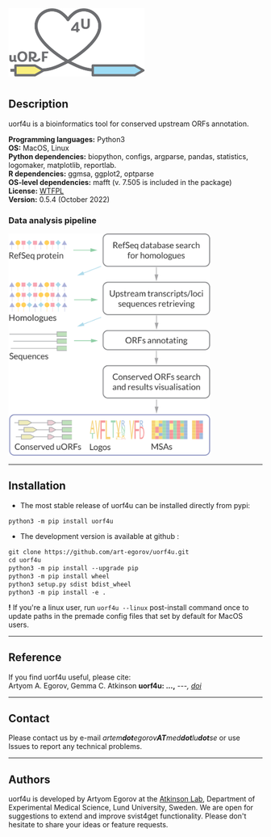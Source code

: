
<img  src="img/uorf4u_logo.png" width="270"/>

#
## Description

uorf4u is a bioinformatics tool for conserved upstream ORFs annotation.    

**Programming languages:** Python3   
**OS:** MacOS, Linux  
**Python dependencies:** biopython, configs, argparse, pandas, statistics, logomaker, matplotlib, reportlab.  
**R dependencies:** ggmsa, ggplot2, optparse  
**OS-level dependencies:** mafft (v. 7.505 is included in the package)   
**License:** [WTFPL](http://www.wtfpl.net)  
**Version:** 0.5.4 (October 2022)

### Data analysis pipeline

<img  src="img/uorf4u_pipeline.png" width="400"/>


---

## Installation


- The most stable release of uorf4u can be installed directly from pypi:

```
python3 -m pip install uorf4u
```

- The development version is available at github :

```
git clone https://github.com/art-egorov/uorf4u.git
cd uorf4u
python3 -m pip install --upgrade pip
python3 -m pip install wheel
python3 setup.py sdist bdist_wheel
python3 -m pip install -e .
```

**!** If you're a linux user, run `uorf4u --linux` post-install command once to update paths in the premade config files that set by default for MacOS users.

---

## Reference

If you find uorf4u useful, please cite:  
Artyom A. Egorov, Gemma C. Atkinson **uorf4u: ...,** *---, [doi]()*

---

## Contact

Please contact us by e-mail _artem**dot**egorov**AT**med**dot**lu**dot**se_ or use Issues to report any technical problems.  

---

## Authors

uorf4u is developed by Artyom Egorov at the [Atkinson Lab](https://atkinson-lab.com), Department of Experimental Medical Science, Lund University, Sweden. We are open for suggestions to extend and improve svist4get functionality. Please don't hesitate to share your ideas or feature requests.

